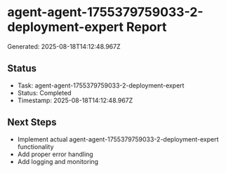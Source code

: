 # agent-agent-1755379759033-2-deployment-expert Report

Generated: 2025-08-18T14:12:48.967Z

## Status
- Task: agent-agent-1755379759033-2-deployment-expert
- Status: Completed
- Timestamp: 2025-08-18T14:12:48.967Z

## Next Steps
- Implement actual agent-agent-1755379759033-2-deployment-expert functionality
- Add proper error handling
- Add logging and monitoring
